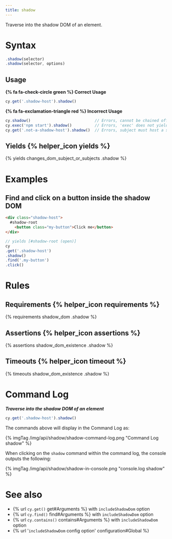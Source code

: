 ```yaml
---
title: shadow
---
```


Traverse into the shadow DOM of an element.

# Syntax

```javascript
.shadow(selector)
.shadow(selector, options)
```

## Usage

**{% fa fa-check-circle green %} Correct Usage**

```javascript
cy.get('.shadow-host').shadow()
```

**{% fa fa-exclamation-triangle red %} Incorrect Usage**

```javascript
cy.shadow()                            // Errors, cannot be chained off 'cy'
cy.exec('npm start').shadow()          // Errors, 'exec' does not yield DOM element
cy.get('.not-a-shadow-host').shadow()  // Errors, subject must host a shadow root
```

## Yields {% helper_icon yields %}

{% yields changes_dom_subject_or_subjects .shadow %}

# Examples

## Find and click on a button inside the shadow DOM

```html
<div class="shadow-host">
  #shadow-root
    <button class="my-button">Click me</button>
</div>
```

```javascript
// yields [#shadow-root (open)]
cy
.get('.shadow-host')
.shadow()
.find('.my-button')
.click()
```

# Rules

## Requirements {% helper_icon requirements %}

{% requirements shadow_dom .shadow %}

## Assertions {% helper_icon assertions %}

{% assertions shadow_dom_existence .shadow %}

## Timeouts {% helper_icon timeout %}

{% timeouts shadow_dom_existence .shadow %}

# Command Log

***Traverse into the shadow DOM of an element***

```javascript
cy.get('.shadow-host').shadow()
```

The commands above will display in the Command Log as:

{% imgTag /img/api/shadow/shadow-command-log.png "Command Log shadow" %}

When clicking on the `shadow` command within the command log, the console outputs the following:

{% imgTag /img/api/shadow/shadow-in-console.png "console.log shadow" %}

# See also

- {% url `cy.get()` get#Arguments %} with `includeShadowDom` option
- {% url `cy.find()` find#Arguments %} with `includeShadowDom` option
- {% url `cy.contains()` contains#Arguments %} with `includeShadowDom` option
- {% url '`includeShadowDom` config option' configuration#Global %}
